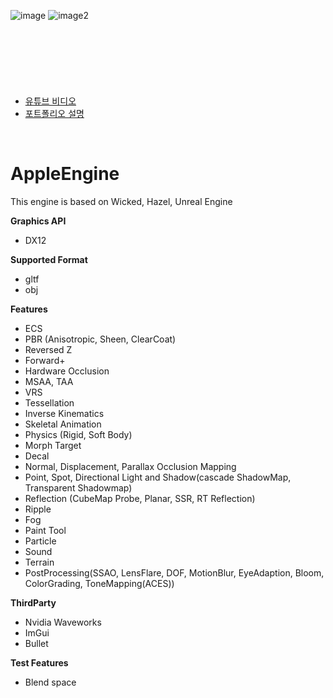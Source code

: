 ![image](https://user-images.githubusercontent.com/67462119/149637632-53672d4f-d56a-4be2-8f03-926a2a832d7f.png)
![image2](https://user-images.githubusercontent.com/67462119/149637752-5ca3322f-6ea2-45d7-acd9-e301be933a7b.png)



<br>
<br>

# 
<br>

- <a href="https://www.youtube.com/channel/UCXFu2PFC0sFkW04UkozFj4Q/">유튜브 비디오</a>
- [포트폴리오 설명](portfolio.md)

<br>

# AppleEngine
This engine is based on Wicked, Hazel, Unreal Engine

**Graphics API**

  * DX12
  

**Supported Format**
  * gltf
  * obj


**Features**

  * ECS
  * PBR (Anisotropic, Sheen, ClearCoat)
  * Reversed Z
  * Forward+ 
  * Hardware Occlusion
  * MSAA, TAA
  * VRS
  * Tessellation
  * Inverse Kinematics
  * Skeletal Animation
  * Physics (Rigid, Soft Body)
  * Morph Target
  * Decal
  * Normal, Displacement, Parallax Occlusion Mapping
  * Point, Spot, Directional Light and Shadow(cascade ShadowMap, Transparent Shadowmap)
  * Reflection (CubeMap Probe, Planar, SSR, RT Reflection)
  * Ripple
  * Fog
  * Paint Tool
  * Particle
  * Sound
  * Terrain
  * PostProcessing(SSAO, LensFlare, DOF, MotionBlur, EyeAdaption, Bloom, ColorGrading, ToneMapping(ACES))
 
 
  **ThirdParty**
  * Nvidia Waveworks
  * ImGui
  * Bullet


  **Test Features**
  * Blend space



